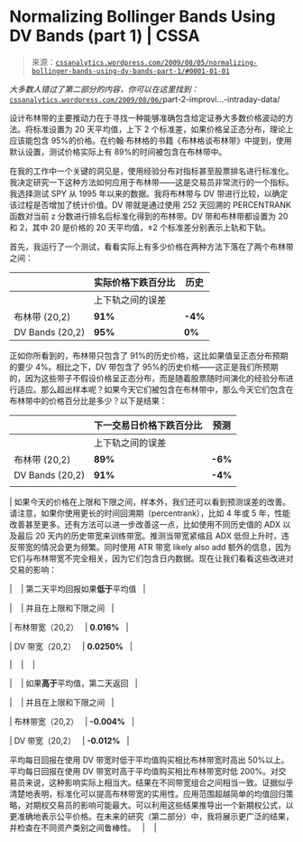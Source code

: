<!--yml

分类：未分类

日期：2024-05-12 18:51:47

-->

# Normalizing Bollinger Bands Using DV Bands (part 1) | CSSA

> 来源：[`cssanalytics.wordpress.com/2009/08/05/normalizing-bollinger-bands-using-dv-bands-part-1/#0001-01-01`](https://cssanalytics.wordpress.com/2009/08/05/normalizing-bollinger-bands-using-dv-bands-part-1/#0001-01-01)

*大多数人错过了第二部分的内容，你可以在这里找到：* [`cssanalytics.wordpress.com/2009/08/06/`](https://cssanalytics.wordpress.com/2009/08/06/)part-2-improvi…-intraday-data/

设计布林带的主要推动力在于寻找一种能够准确包含给定证券大多数价格波动的方法。将标准设置为 20 天平均值，上下 2 个标准差，如果价格呈正态分布，理论上应该能包含 95%的价格。在约翰·布林格的书籍《布林格谈布林带》中提到，使用默认设置，测试价格实际上有 89%的时间被包含在布林带中。

在我的工作中一个关键的洞见是，使用经验分布对指标甚至股票排名进行标准化。我决定研究一下这种方法如何应用于布林带——这是交易员非常流行的一个指标。我选择测试 SPY 从 1995 年以来的数据。我将布林带与 DV 带进行比较，以确定该过程是否增加了统计价值。DV 带就是通过使用 252 天回溯的 PERCENTRANK 函数对当前 z 分数进行排名后标准化得到的布林带。DV 带和布林带都设置为 20 和 2，其中 20 是价格的 20 天平均值，±2 个标准差分别表示上轨和下轨。

首先，我运行了一个测试，看看实际上有多少价格在两种方法下落在了两个布林带之间：

|  | 实际价格下跌百分比 | 历史 |
| --- | --- | --- |
|   |  上下轨之间的误差 |  |
| 布林带 (20,2) | **91%** | **-4%** |
| DV Bands (20,2) | **95%** | **0%** |

正如你所看到的，布林带只包含了 91%的历史价格，这比如果值呈正态分布预期的要少 4%。相比之下，DV 带包含了 95%的历史价格——这正是我们所预期的，因为这些带子不假设价格呈正态分布，而是随着股票随时间演化的经验分布进行适应。那么超出样本呢？如果今天它们被包含在布林带中，那么今天它们包含在布林带中的价格百分比是多少？以下是结果：

|  | 下一交易日价格下跌百分比 | 预测 |
| --- | --- | --- |
|  |  上下轨之间的误差 |  |
| 布林带 (20,2) | **89%** | **-6%** |
| DV Bands (20,2) | **91%** | **-4%** |
|  |  |  |

| 如果今天的价格在上限和下限之间，样本外，我们还可以看到预测误差的改善。请注意，如果你使用更长的时间回溯期（percentrank），比如 4 年或 5 年，性能改善甚至更多。还有方法可以进一步改善这一点，比如使用不同历史值的 ADX 以及最后 20 天内的历史带宽来训练带宽。推测当带宽紧缩且 ADX 低但上升时，违反带宽的情况会更为频繁。同时使用 ATR 带宽 likely also add 额外的信息，因为它们与布林带宽不完全相关，因为它们包含日内数据。现在让我们看看这些改进对交易的影响：

|    | 第二天平均回报如果**低于**平均值   |

|    | 并且在上限和下限之间   |

| 布林带宽（20,2）   | **0.016%**   |

| DV 带宽（20,2）   | **0.0250%**   |

|    |    |

|    | 如果**高于**平均值，第二天返回   |

|    | 并且在上限和下限之间   |

| 布林带宽（20,2）   | **-0.004%**   |

| DV 带宽（20,2）   | **-0.012%**   |

平均每日回报在使用 DV 带宽时低于平均值购买相比布林带宽时高出 50%以上。平均每日回报在使用 DV 带宽时高于平均值购买相比布林带宽时低 200%。对交易员来说，这种影响实际上相当大。结果在不同带宽组合之间相当一致。证据似乎清楚地表明，标准化可以提高布林带宽的实用性。应用范围超越简单的均值回归策略，对期权交易员的影响可能最大。可以利用这些结果推导出一个新期权公式，以更准确地表示公平价格。在未来的研究（第二部分）中，我将展示更广泛的结果，并检查在不同资产类别之间鲁棒性。   |    |
